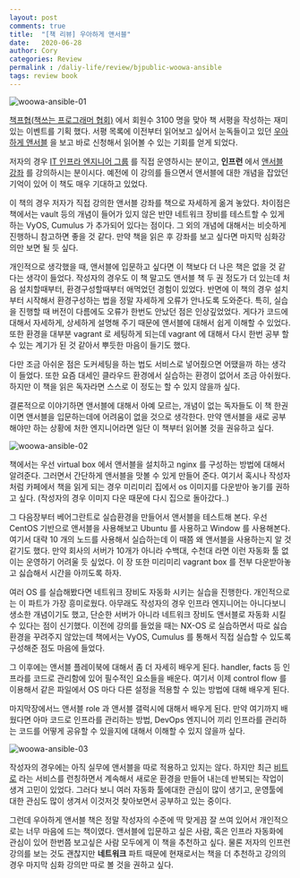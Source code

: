 ```yaml
---
layout: post
comments: true
title:  "[책 리뷰] 우아하게 앤서블"
date:   2020-06-28
author: Cory
categories: Review
permalink : /daliy-life/review/bjpublic-woowa-ansible
tags: review book
---
```


<img src="https://lh3.googleusercontent.com/pw/ACtC-3dILEThattvrDUS6YDxOkJ_RMYe_VHjHDoAJA9EABLZy7Nt7mEyBYqjLkNHv4H94A0sg_sfcNJvP6TkuTSpf4UbmXRtKGExMQEtFP4xxDP7ZSX5WPQbO3aKcN-0sdu9_4-hI-3uk1XUVYeXbmesdFNf=w1350-h1798-no?authuser=0" alt="woowa-ansible-01">

[책프협(책쓰는 프로그래머 협회)](https://www.facebook.com/groups/techbookwriting/) 에서 회원수 3100 명을 맞아 책 서평을 작성하는 재미있는 이벤트를 기획 했다. 서평 목록에 이전부터 읽어보고 싶어서 눈독들이고 있던 [우아하게 앤서블](http://www.yes24.com/Product/Goods/65306887) 을 보고 바로 신청해서 읽어볼 수 있는 기회를 얻게 되었다.

저자의 경우 [IT 인프라 엔지니어 그룹](https://www.facebook.com/groups/InfraEngineer/) 를 직접 운영하시는 분이고, __인프런__ 에서 [앤서블 강좌](https://www.inflearn.com/instructors/82032/courses) 를 강의하시는 분이시다. 예전에 이 강의를 들으면서 앤서블에 대한 개념을 잡았던 기억이 있어 이 책도 매우 기대하고 있었다.

이 책의 경우 저자가 직접 강의한 앤서블 강좌를 책으로 자세하게 옮겨 놓았다. 차이점은 책에서는 vault 등의 개념이 들어가 있지 않은 반먄 네트워크 장비를 테스트할 수 있게 하는 VyOS, Cumulus 가 추가되어 있다는 점이다. 그 외의 개념에 대해서는 비슷하게 진행하니 참고하면 좋을 것 같다. 만약 책을 읽은 후 강좌를 보고 싶다면 마지막 심화강의만 보면 될 듯 싶다.

개인적으로 생각했을 때, 앤서블에 입문하고 싶다면 이 책보다 더 나은 책은 없을 것 같다는 생각이 들었다. 작성자의 경우도 이 책 말고도 앤서블 책 두 권 정도가 더 있는데 처음 설치할때부터, 환경구성할때부터 애먹었던 경험이 있었다. 반면에 이 책의 경우 설치부터 시작해서 환경구성하는 법을 정말 자세하게 오류가 안나도록 도와준다. 특히, 실습을 진행할 때 버전이 다름에도 오류가 한번도 안났던 점은 인상깊었었다. 게다가 코드에 대해서 자세하게, 상세하게 설명해 주기 때문에 앤서블에 대해서 쉽게 이해할 수 있었다. 또한 환경을 대부분 vagrant 로 세팅하게 되는데 vagrant 에 대해서 다시 한번 공부 할 수 있는 계기가 된 것 같아서 뿌듯한 마음이 들기도 했다.

다만 조금 아쉬운 점은 도커세팅을 하는 법도 서비스로 넣어줬으면 어땠을까 하는 생각이 들었다. 또한 요즘 대세인 클라우드 환경에서 실습하는 환경이 없어서 조금 아쉬웠다. 하지만 이 책을 읽은 독자라면 스스로 이 정도는 할 수 있지 않을까 싶다.

결론적으로 이야기하면 앤서블에 대해서 아예 모르는, 개념이 없는 독자들도 이 책 한권이면 앤서블을 입문하는데에 어려움이 없을 것으로 생각한다. 만약 앤서블을 새로 공부해야만 하는 상황에 처한 엔지니어라면 일단 이 책부터 읽어볼 것을 권유하고 싶다.

<img src="https://lh3.googleusercontent.com/pw/ACtC-3cccmh4FqVOmgdbLY4TAOJdvMnBLjyNYt63UZRSPUWfIaXS5pZ7HsCo_Xo1bNF9Osk2lGSRdqRthHW_a-N7Lzt3D_6vaVw7thZo-D-ONfgYfioI_JLhNABYniGfQNpLQiYbLf7iA2ZUrCgrgqMKE9XY=w2400-h1800-no?authuser=0" alt="woowa-ansible-02">

책에서는 우선 virtual box 에서 앤서블을 설치하고 nginx 를 구성하는 방법에 대해서 알려준다. 그러면서 간단하게 앤서블을 맛볼 수 있게 만들어 준다. 여기서 혹시나 작성자처럼 카페에서 책을 읽게 되는 경우 미리미리 집에서 os 이미지를 다운받아 놓기를 권하고 싶다. (작성자의 경우 이미지 다운 때문에 다시 집으로 돌아갔다..)

그 다음장부터 베어그란트로 실습환경을 만들어서 앤서블을 테스트해 본다. 우선 CentOS 기반으로 앤서블을 사용해보고 Ubuntu 를 사용하고 Window 를 사용해본다. 여기서 대략 10 개의 노드를 사용해서 실습하는데 이 때쯤 왜 앤서블을 사용하는지 알 것 같기도 했다. 만약 회사의 서버가 10개가 아니라 수백대, 수천대 라면 이런 자동화 툴 없이는 운영하기 어려울 듯 싶었다. 이 장 또한 미리미리 vagrant box 를 전부 다운받아놓고 싫습해서 시간을 아끼도록 하자.

여러 OS 를 실습해봤다면 네트워크 장비도 자동화 시키는 실습을 진행한다. 개인적으로는 이 파트가 가장 흥미로웠다. 아무래도 작성자의 경우 인프라 엔지니어는 아니다보니 생소한 개념이기도 했고, 단순한 서버가 아니라 네트워크 장비도 앤서블로 자동화 시킬 수 있다는 점이 신기했다. 이전에 강의를 들었을 때는 NX-OS 로 실습하면서 따로 싫습환경을 꾸려주지 않았는데 책에서는 VyOS, Cumulus 를 통해서 직접 실습할 수 있도록 구성해준 점도 마음에 들었다.

그 이후에는 앤서블 플레이북에 대해서 좀 더 자세히 배우게 된다. handler, facts 등 인프라를 코드로 관리함에 있어 필수적인 요소들을 배운다. 여기서 이제 control flow 를 이용해서 같은 파일에서 OS 마다 다른 설정을 적용할 수 있는 방법에 대해 배우게 된다.

마지막장에서느 앤서블 role 과 앤서블 갤럭시에 대해서 배우게 된다. 만약 여기까지 배웠다면 아마 코드로 인프라를 관리하는 방법, DevOps 엔지니어 끼리 인프라를 관리하는 코드를 어떻게 공유할 수 있을지에 대해서 이해할 수 있지 않을까 싶다. 

<img src="https://lh3.googleusercontent.com/pw/ACtC-3e6d2k2wPa2wj0pf1nolJ-TWfLeD9OC6pmaPd52KZE5xzMRZ5OIOmjEccZWwCH1eOnHuuU5mcdPTqeBbQ4bpeJjKNl2UftChWy7ax3rHnmYYCsxIUxlH0-qDkP_PxEtkxnuS8cK0M6Xp5QKXgu9SSUC=w2400-h1800-no?authuser=0" alt="woowa-ansible-03">

작성자의 경우에는 아직 실무에 앤서블을 따로 적용하고 있지는 않다. 하지만 최근 [비트로](https://bitro.kr/) 라는 서비스를 런칭하면서 계속해서 새로운 환경을 만들어 내는데 반복되는 작업이 생겨 고민이 있었다. 그러다 보니 여러 자동화 툴에대한 관심이 많이 생기고, 운영툴에 대한 관심도 많이 생겨서 이것저것 찾아보면서 공부하고 있는 중이다. 

그런데 우아하게 앤서블 책은 정말 작성자의 수준에 딱 맞게끔 잘 쓰여 있어서 개인적으로는 너무 마음에 드는 책이였다. 앤서블에 입문하고 싶은 사람, 혹은 인프라 자동화에 관심이 있어 한번쯤 보고싶은 사람 모두에게 이 책을 추천하고 싶다. 물론 저자의 인프런 강의를 보는 것도 괜찮지만 __네트워크__ 파트 때문에 현재로서는 책을 더 추천하고 강의의 경우 마지막 심화 강의만 따로 볼 것을 권하고 싶다. 

